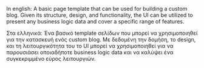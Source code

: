 In english:
A basic page template that can be used for building a custom blog. Given its structure, design, and functionality, 
the UI can be utilized to present any business logic data and cover a specific range of features.

Στα ελληνικά:
Ένα βασικό template σελίδων που μπορεί να χρησιμοποιηθεί για την κατασκευή ενός custom blog. Με δεδομένη την δομήση, το design, 
και τη λειτουργικότητα του το UI μπορεί να χρησιμοποιηθεί για να παρουσιάσει οποιαδήποτε business logic data και να καλύψει 
ένα συγκεκριμμένο εύρος λειτουργιών.
